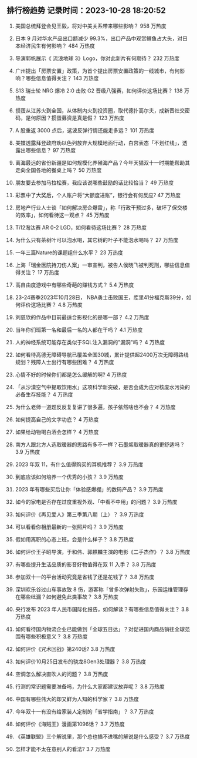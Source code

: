 
## 排行榜趋势 记录时间：2023-10-28 18:20:52
  
  1. 美国总统拜登会见王毅，将对中美关系带来哪些影响？ 958 万热度
    
  2. 日本 9 月对华水产品出口额减少 99.3%，出口产品中观赏鲤鱼占大头，对日本经济民生有何影响？ 484 万热度
    
  3. 导演郭帆展示《 流浪地球 3》Logo，你对此新片有何期待？ 232 万热度
    
  4. 广州提出「房票安置」政策，为首个提出房票安置政策的一线城市，有何影响？哪些信息值得关注？ 143 万热度
    
  5. S13 瑞士轮 NRG 爆冷 2:0 击败 G2 晋级八强赛，如何评价这场比赛？ 138 万热度
    
  6. 掼蛋从江苏火到全国，从体制内火到投资圈，取代德扑高尔夫，成新晋社交密码，是何原因？掼蛋募资是真是假？ 123 万热度
    
  7. A 股重返 3000 点后，这波反弹行情还能走多远？ 101 万热度
    
  8. 美媒透露拜登政府劝以色列放弃大规模地面行动，白宫表态「不划红线」，透露出哪些信息？ 97 万热度
    
  9. 离海最远的省份新疆是如何规模化养殖海产品？今年天猫双十一时期能帮助其走向全国各地的餐桌上吗？ 50 万热度
    
  10. 朋友要去参加马拉松赛，我应该说哪些鼓励的话比较恰当？ 49 万热度
    
  11. 彩票中了大奖后，个人账户将“大额度进账”，银行会有何反应? 47 万热度
    
  12. 房地产行业人士谈「如何解决房企爆雷」，称「行政干预过多，破坏了保交楼的效率」，如何看待这一观点？ 45 万热度
    
  13. Ti12淘汰赛 AR 0-2 LGD，如何看待这场比赛？ 28 万热度
    
  14. 为什么只有茶树叶可以泡水喝，其它树的叶子不能泡水喝吗？ 27 万热度
    
  15. 一年三篇Nature的课题组什么水平？ 23 万热度
    
  16. 上海「瑞金医院持刀伤人案」一审宣判，被告人侯晓飞被判死刑，哪些信息值得关注？ 17 万热度
    
  17. 高自由度游戏中有哪些奇葩的赚钱方式？ 5.4 万热度
    
  18. 23-24赛季2023年10月28日， NBA勇士击败国王，库里41分福克斯39分，如何评价这场比赛？ 4.8 万热度
    
  19. 刘慈欣的作品中目前最适合影视化的是哪一部？ 4.2 万热度
    
  20. 当年你们班第一名和最后一名的人都在干吗？ 4.1 万热度
    
  21. 人的神经系统可能存在类似于SQL注入漏洞的"漏洞"吗？ 4 万热度
    
  22. 如何看待高德无障碍导航已覆盖全国30城，累计提供超2400万次无障碍路线规划？残障人士出行有哪些困难？ 4 万热度
    
  23. 心情不好的时候你们都是怎么缓解的啊? 4 万热度
    
  24. 「从沙漠空气中提取饮用水」这项科学新突破，是否会成为应对核废水污染的必备生存技能？ 4 万热度
    
  25. 为什么老师一道题反反复复讲了很多遍，孩子依然啥也不会？ 4 万热度
    
  26. 如何提高自己的文字功底？ 4 万热度
    
  27. 如果给动物喝白酒会怎样？ 4 万热度
    
  28. 南方人跟北方人选取暖器的思路有多不一样？石墨烯取暖器真的更舒适吗？ 3.9 万热度
    
  29. 2023 年双 11，有什么值得购买的耳机推荐？ 3.9 万热度
    
  30. 到底应该如何培养一个优秀的小孩？ 3.9 万热度
    
  31. 2023 年有哪些买后让你「体验感爆棚」的数码产品？ 3.9 万热度
    
  32. 如今的家电是否存在过度重视外观、「中看不中用」的问题？ 3.9 万热度
    
  33. 如何评价《再见爱人》第三季第八期（上）？ 3.9 万热度
    
  34. 可以看看你相册最新的一张照片吗？ 3.9 万热度
    
  35. 假如用离职的心态上班，会是什么样子？ 3.8 万热度
    
  36. 如何评价王子昭导演，于和伟、郭麒麟主演的电影《二手杰作》？ 3.8 万热度
    
  37. 有哪些提升生活品质的影音好物值得在双 11 入手？ 3.8 万热度
    
  38. 参加双十一的平台活动究竟是省钱了还是花钱了？ 3.8 万热度
    
  39. 深圳欢乐谷过山车事故致 8 伤，游客称「曾多次弹射失败」，乐园运维管理存在哪些纰漏？如何避免此类事故？ 3.8 万热度
    
  40. 央行发布 2023 年人民币国际化报告，如何解读？有哪些信息值得关注？ 3.8 万热度
    
  41. 如何看待国内物流企业已能做到「全球五日达」？对促进国内商品销往全球范围有哪些积极意义？ 3.8 万热度
    
  42. 如何评价《咒术回战》第240话? 3.8 万热度
    
  43. 如何评价10月25日发布的骁龙8Gen3处理器？ 3.8 万热度
    
  44. 空调怎么解决直吹人的问题？ 3.8 万热度
    
  45. 行测的常识题需要准备吗，为什么大家都建议放弃呢？ 3.8 万热度
    
  46. 中国有哪些伟大的却又鲜为人知的科学家？ 3.8 万热度
    
  47. 今年双十一有没有给家装人定制的「省学指南」？ 3.7 万热度
    
  48. 如何评价《海贼王》漫画第1096话？ 3.7 万热度
    
  49. 《英雄联盟》三个解说里，那个总也插不进嘴的解说是什么感受？ 3.7 万热度
    
  50. 怎样才能不太在意别人的看法? 3.7 万热度
    